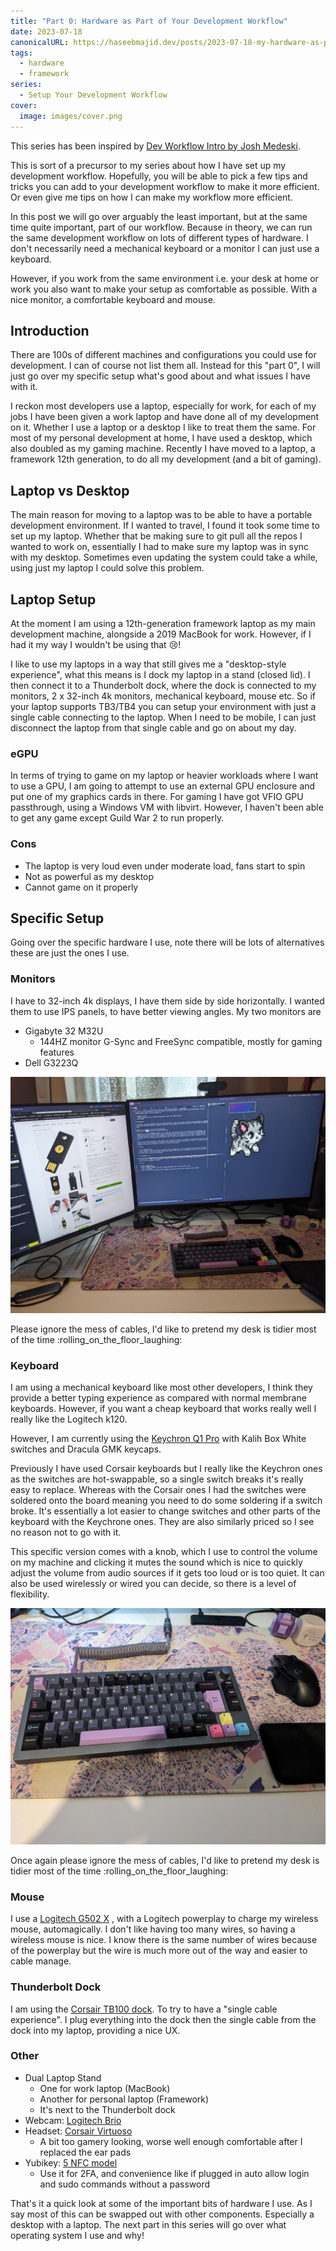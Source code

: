 ```yaml
---
title: "Part 0: Hardware as Part of Your Development Workflow"
date: 2023-07-18
canonicalURL: https://haseebmajid.dev/posts/2023-07-18-my-hardware-as-part-of-my-development-workflow
tags:
  - hardware
  - framework
series:
  - Setup Your Development Workflow
cover:
  image: images/cover.png
---
```


This series has been inspired by [Dev Workflow Intro by Josh Medeski](https://www.joshmedeski.com/guides/dev-workflow-intro/).

This is sort of a precursor to my series about how I have set up my development workflow. Hopefully, you will be able to
pick a few tips and tricks you can add to your development workflow to make it more efficient. Or even give me tips
on how I can make my workflow more efficient. 

In this post we will go over arguably the least important, but at the same time quite important, part of our workflow.
Because in theory, we can run the same development workflow on lots of different types of hardware. I don't
necessarily need a mechanical keyboard or a monitor I can just use a keyboard.

However, if you work from the same environment i.e. your desk at home or work you also want to make your setup as
comfortable as possible. With a nice monitor, a comfortable keyboard and mouse.

## Introduction

There are 100s of different machines and configurations you could use for development. I can of course not list them all.
Instead for this "part 0", I will just go over my specific setup what's good about and what issues I have with it.

I reckon most developers use a laptop, especially for work, for each of my jobs I have been given a work laptop and
have done all of my development on it. Whether I use a laptop or a desktop I like to treat them the same.
For most of my personal development at home, I have used a desktop, which also doubled as my gaming machine. Recently
I have moved to a laptop, a framework 12th generation, to do all my development (and a bit of gaming).

## Laptop vs Desktop

The main reason for moving to a laptop was to be able to have a portable development environment. If I wanted to travel,
I found it took some time to set up my laptop. Whether that be making sure to git pull all the repos I wanted to work on,
essentially I had to make sure my laptop was in sync with my desktop. Sometimes even updating the system could take
a while,  using just my laptop I could solve this problem.

## Laptop Setup

At the moment I am using a 12th-generation framework laptop as my main development machine, alongside a 2019 MacBook for
work. However, if I had it my way I wouldn't be using that :cry:! 

I like to use my laptops in a way that still gives me a "desktop-style experience", what this means is I dock my laptop
in a stand (closed lid). I then connect it to a Thunderbolt dock, where the dock is connected to my monitors,
2 x 32-inch 4k monitors, mechanical keyboard, mouse etc. So if your laptop supports TB3/TB4 you can setup your
environment with just a single cable connecting to the laptop. When I need to be mobile, I can just disconnect the
laptop from that single cable and go on about my day.

### eGPU

In terms of trying to game on my laptop or heavier workloads where I want to use a GPU, I am going to attempt to use
an external GPU enclosure and put one of my graphics cards in there. For gaming I have got VFIO GPU passthrough, using
a Windows VM with libvirt. However, I haven't been able to get any game except Guild War 2 to run properly.

### Cons

- The laptop is very loud even under moderate load, fans start to spin
- Not as powerful as my desktop
- Cannot game on it properly

## Specific Setup

Going over the specific hardware I use, note there will be lots of alternatives these are just the ones I use.

### Monitors

I have to 32-inch 4k displays, I have them side by side horizontally. I wanted them to use IPS panels, to have
better viewing angles. My two monitors are

- Gigabyte 32 M32U
  - 144HZ monitor G-Sync and FreeSync compatible, mostly for gaming features
- Dell G3223Q

![Monitors](images/monitors.jpg)

Please ignore the mess of cables, I'd like to pretend my desk is tidier most of the time :rolling_on_the_floor_laughing:

### Keyboard 

I am using a mechanical keyboard like most other developers, I think they provide a better typing experience as compared
with normal membrane keyboards. However, if you want a cheap keyboard that works really well I really like the Logitech
k120.

However, I am currently using the [Keychron Q1 Pro](https://www.keychron.com/products/keychron-q1-pro-qmk-via-wireless-custom-mechanical-keyboard)
with Kalih Box White switches and Dracula GMK keycaps. 

Previously I have used Corsair keyboards but I really like the Keychron ones as the switches are hot-swappable, so a
single switch breaks it's really easy to replace. Whereas with the Corsair ones I had the switches were soldered onto
the board meaning you need to do some soldering if a switch broke. It's essentially a lot easier to change switches
and other parts of the keyboard with the Keychrone ones. They are also similarly priced so I see no reason not to go
with it.

This specific version comes with a knob, which I use to control the volume on my machine and clicking it mutes the sound
which is nice to quickly adjust the volume from audio sources if it gets too loud or is too quiet. It can also be used
wirelessly or wired you can decide, so there is a level of flexibility.

![Keyboard](images/keyboard.jpg)

Once again please ignore the mess of cables, I'd like to pretend my desk is tidier most
of the time :rolling_on_the_floor_laughing:

### Mouse

I use a [Logitech G502 X](https://www.logitechg.com/en-gb/products/gaming-mice/g502-x-wireless-lightforce.910-006190.html)
, with a Logitech powerplay to charge my wireless mouse, automagically. I don't like having too many wires, so having
a wireless mouse is nice. I know there is the same number of wires because of the powerplay but the wire is much more
out of the way and easier to cable manage.

### Thunderbolt Dock

I am using the [Corsair TB100 dock](https://www.corsair.com/uk/en/p/hubs-docks/cu-9000001-eu/tbt100-thunderbolt-3-dock-eu-cu-9000001-eu).
To try to have a "single cable experience". I plug everything into the dock then the single cable from the dock
into my laptop, providing a nice UX.

### Other

- Dual Laptop Stand
  - One for work laptop (MacBook)
  - Another for personal laptop (Framework)
  - It's next to the Thunderbolt dock
- Webcam: [Logitech Brio](https://www.logitech.com/en-gb/products/webcams/brio-4k-hdr-webcam.960-001106.html)
- Headset: [Corsair Virtuoso](https://www.corsair.com/uk/en/p/gaming-headsets/ca-9011185-eu/virtuoso-rgb-wireless-high-fidelity-gaming-headset-carbon-eu-ca-9011185-eu)
  - A bit too gamery looking, worse well enough comfortable after I replaced the ear pads
- Yubikey: [5 NFC model](https://www.yubico.com/gb/product/yubikey-5-series/yubikey-5-nfc/) 
  - Use it for 2FA, and convenience like if plugged in auto allow login and sudo commands without a password


That's it a quick look at some of the important bits of hardware I use. As I say most of this can be swapped out with
other components. Especially a desktop with a laptop. The next part in this series will go over what operating system
I use and why!
